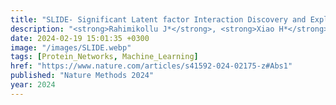 ```yaml
---
title: "SLIDE- Significant Latent factor Interaction Discovery and Exploration across biological domains"
description: "<strong>Rahimikollu J*</strong>, <strong>Xiao H*</strong>, <strong>Rosengart A</strong>, <strong>Rosen A</strong>, <strong>Tabib T</strong>, Zdinak P, He K, Bing X, Bunea F, Wegkamp M, Poholek A, Joglekar A, Lafyatis R, <strong>Das J✝</strong>"
date: 2024-02-19 15:01:35 +0300
image: "/images/SLIDE.webp"
tags: [Protein_Networks, Machine_Learning]
href: "https://www.nature.com/articles/s41592-024-02175-z#Abs1"
published: "Nature Methods 2024"
year: 2024
---
```

